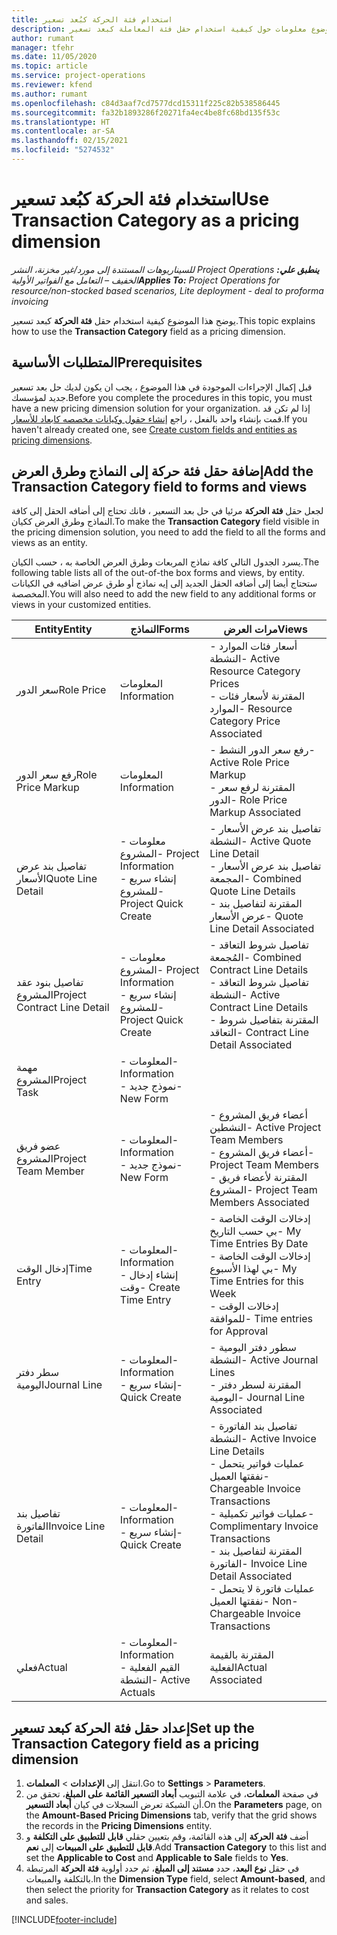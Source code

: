 ```yaml
---
title: استخدام فئة الحركة كبُعد تسعير
description: يوفر هذا الموضوع معلومات حول كيفية استخدام حقل فئة المعاملة كبعد تسعير.
author: rumant
manager: tfehr
ms.date: 11/05/2020
ms.topic: article
ms.service: project-operations
ms.reviewer: kfend
ms.author: rumant
ms.openlocfilehash: c84d3aaf7cd7577dcd15311f225c82b538586445
ms.sourcegitcommit: fa32b1893286f20271fa4ec4be8fc68bd135f53c
ms.translationtype: HT
ms.contentlocale: ar-SA
ms.lasthandoff: 02/15/2021
ms.locfileid: "5274532"
---
```

# <a name="use-transaction-category-as-a-pricing-dimension"></a><span data-ttu-id="8174f-103">استخدام فئة الحركة كبُعد تسعير</span><span class="sxs-lookup"><span data-stu-id="8174f-103">Use Transaction Category as a pricing dimension</span></span>


<span data-ttu-id="8174f-104">_**ينطبق علي:** ‏‫Project Operations للسيناريوهات المستندة إلى مورد/غير مخزنة‬، ‏‫النشر الخفيف – التعامل مع الفواتير الأولية‬_</span><span class="sxs-lookup"><span data-stu-id="8174f-104">_**Applies To:** Project Operations for resource/non-stocked based scenarios, Lite deployment - deal to proforma invoicing_</span></span>


<span data-ttu-id="8174f-105">يوضح هذا الموضوع كيفية استخدام حقل **فئة الحركة** كبعد تسعير.</span><span class="sxs-lookup"><span data-stu-id="8174f-105">This topic explains how to use the **Transaction Category** field as a pricing dimension.</span></span> 

## <a name="prerequisites"></a><span data-ttu-id="8174f-106">المتطلبات الأساسية</span><span class="sxs-lookup"><span data-stu-id="8174f-106">Prerequisites</span></span>
<span data-ttu-id="8174f-107">قبل إكمال الإجراءات الموجودة في هذا الموضوع ، يجب ان يكون لديك حل بعد تسعير جديد لمؤسسك.</span><span class="sxs-lookup"><span data-stu-id="8174f-107">Before you complete the procedures in this topic, you must have a new pricing dimension solution for your organization.</span></span> <span data-ttu-id="8174f-108">إذا لم تكن قد قمت بإنشاء واحد بالفعل ، راجع [إنشاء حقول وكيانات مخصصه كابعاد للأسعار](create-custom-fields-entities-pricing-dimensions.md).</span><span class="sxs-lookup"><span data-stu-id="8174f-108">If you haven't already created one, see [Create custom fields and entities as pricing dimensions](create-custom-fields-entities-pricing-dimensions.md).</span></span>

## <a name="add-the-transaction-category-field-to-forms-and-views"></a><span data-ttu-id="8174f-109">إضافة حقل فئة حركة إلى النماذج وطرق العرض</span><span class="sxs-lookup"><span data-stu-id="8174f-109">Add the Transaction Category field to forms and views</span></span>
<span data-ttu-id="8174f-110">لجعل حقل **فئة الحركة** مرئيا في حل بعد التسعير ، فانك تحتاج إلى أضافه الحقل إلى كافة النماذج وطرق العرض ككيان.</span><span class="sxs-lookup"><span data-stu-id="8174f-110">To make the **Transaction Category** field visible in the pricing dimension solution, you need to add the field to all the forms and views as an entity.</span></span>

<span data-ttu-id="8174f-111">يسرد الجدول التالي كافة نماذج المربعات وطرق العرض الخاصة به ، حسب الكيان.</span><span class="sxs-lookup"><span data-stu-id="8174f-111">The following table lists all of the out-of-the box forms and views, by entity.</span></span> <span data-ttu-id="8174f-112">ستحتاج أيضا إلى أضافه الحقل الجديد إلى إيه نماذج أو طرق عرض اضافيه في الكيانات المخصصة.</span><span class="sxs-lookup"><span data-stu-id="8174f-112">You will also need to add the new field to any additional forms or views in your customized entities.</span></span>

|  <span data-ttu-id="8174f-113">Entity</span><span class="sxs-lookup"><span data-stu-id="8174f-113">Entity</span></span>        | <span data-ttu-id="8174f-114">النماذج</span><span class="sxs-lookup"><span data-stu-id="8174f-114">Forms</span></span>     |<span data-ttu-id="8174f-115">مرات العرض</span><span class="sxs-lookup"><span data-stu-id="8174f-115">Views</span></span>        |
| ------------------------------|---------------------------------|----------------------------------|
|  <span data-ttu-id="8174f-116">سعر الدور</span><span class="sxs-lookup"><span data-stu-id="8174f-116">Role Price</span></span>| <span data-ttu-id="8174f-117">المعلومات </span><span class="sxs-lookup"><span data-stu-id="8174f-117">Information</span></span> |<span data-ttu-id="8174f-118">- أسعار فئات الموارد النشطة</span><span class="sxs-lookup"><span data-stu-id="8174f-118">- Active Resource Category Prices</span></span><br> <span data-ttu-id="8174f-119">- المقترنة لأسعار فئات الموارد</span><span class="sxs-lookup"><span data-stu-id="8174f-119">- Resource Category Price Associated</span></span> |
|  <span data-ttu-id="8174f-120">رفع سعر الدور</span><span class="sxs-lookup"><span data-stu-id="8174f-120">Role Price Markup</span></span>| <span data-ttu-id="8174f-121">المعلومات </span><span class="sxs-lookup"><span data-stu-id="8174f-121">Information</span></span>|<span data-ttu-id="8174f-122">- رفع سعر الدور النشط</span><span class="sxs-lookup"><span data-stu-id="8174f-122">- Active Role Price Markup</span></span><br><span data-ttu-id="8174f-123">- المقترنة لرفع سعر الدور</span><span class="sxs-lookup"><span data-stu-id="8174f-123">- Role Price Markup Associated</span></span> |
|  <span data-ttu-id="8174f-124">تفاصيل بند عرض الأسعار‬</span><span class="sxs-lookup"><span data-stu-id="8174f-124">Quote Line Detail</span></span>|<span data-ttu-id="8174f-125">- معلومات المشروع</span><span class="sxs-lookup"><span data-stu-id="8174f-125">- Project Information</span></span><br><span data-ttu-id="8174f-126">- إنشاء سريع للمشروع</span><span class="sxs-lookup"><span data-stu-id="8174f-126">- Project Quick Create</span></span>| <span data-ttu-id="8174f-127">- تفاصيل بند عرض الأسعار‬ النشطة</span><span class="sxs-lookup"><span data-stu-id="8174f-127">- Active Quote Line Detail</span></span><br><span data-ttu-id="8174f-128">- تفاصيل بند عرض الأسعار المجمعة</span><span class="sxs-lookup"><span data-stu-id="8174f-128">- Combined Quote Line Details</span></span><br><span data-ttu-id="8174f-129">- المقترنة لتفاصيل بند عرض الأسعار</span><span class="sxs-lookup"><span data-stu-id="8174f-129">- Quote Line Detail Associated</span></span> |
|  <span data-ttu-id="8174f-130">تفاصيل بنود عقد المشروع</span><span class="sxs-lookup"><span data-stu-id="8174f-130">Project Contract Line Detail</span></span>|<span data-ttu-id="8174f-131">- معلومات المشروع</span><span class="sxs-lookup"><span data-stu-id="8174f-131">- Project Information</span></span><br><span data-ttu-id="8174f-132">- إنشاء سريع للمشروع</span><span class="sxs-lookup"><span data-stu-id="8174f-132">- Project Quick Create</span></span>|<span data-ttu-id="8174f-133">- تفاصيل شروط التعاقد المُجمعة</span><span class="sxs-lookup"><span data-stu-id="8174f-133">- Combined Contract Line Details</span></span><br><span data-ttu-id="8174f-134">- تفاصيل شروط التعاقد النشطة</span><span class="sxs-lookup"><span data-stu-id="8174f-134">- Active Contract Line Details</span></span><br><span data-ttu-id="8174f-135">- المقترنة بتفاصيل شروط التعاقد</span><span class="sxs-lookup"><span data-stu-id="8174f-135">- Contract Line Detail Associated</span></span> |
|  <span data-ttu-id="8174f-136">مهمة المشروع</span><span class="sxs-lookup"><span data-stu-id="8174f-136">Project Task</span></span>|<span data-ttu-id="8174f-137">- المعلومات</span><span class="sxs-lookup"><span data-stu-id="8174f-137">- Information</span></span><br><span data-ttu-id="8174f-138">- نموذج جديد</span><span class="sxs-lookup"><span data-stu-id="8174f-138">- New Form</span></span>| &nbsp; |
|  <span data-ttu-id="8174f-139">عضو فريق المشروع</span><span class="sxs-lookup"><span data-stu-id="8174f-139">Project Team Member</span></span>|<span data-ttu-id="8174f-140">- المعلومات</span><span class="sxs-lookup"><span data-stu-id="8174f-140">- Information</span></span><br><span data-ttu-id="8174f-141">- نموذج جديد</span><span class="sxs-lookup"><span data-stu-id="8174f-141">- New Form</span></span>|<span data-ttu-id="8174f-142">- أعضاء فريق المشروع النشطين</span><span class="sxs-lookup"><span data-stu-id="8174f-142">- Active Project Team Members</span></span><br><span data-ttu-id="8174f-143">- أعضاء فريق المشروع</span><span class="sxs-lookup"><span data-stu-id="8174f-143">- Project Team Members</span></span><br><span data-ttu-id="8174f-144">- المقترنة لأعضاء فريق المشروع</span><span class="sxs-lookup"><span data-stu-id="8174f-144">- Project Team Members Associated</span></span> |
|  <span data-ttu-id="8174f-145">إدخال الوقت</span><span class="sxs-lookup"><span data-stu-id="8174f-145">Time Entry</span></span>|<span data-ttu-id="8174f-146">- المعلومات</span><span class="sxs-lookup"><span data-stu-id="8174f-146">- Information</span></span><br><span data-ttu-id="8174f-147">- إنشاء إدخال وقت</span><span class="sxs-lookup"><span data-stu-id="8174f-147">- Create Time Entry</span></span>|<span data-ttu-id="8174f-148">- إدخالات الوقت الخاصة بي حسب التاريخ</span><span class="sxs-lookup"><span data-stu-id="8174f-148">- My Time Entries By Date</span></span><br><span data-ttu-id="8174f-149">- إدخالات الوقت الخاصة بي لهذا الأسبوع</span><span class="sxs-lookup"><span data-stu-id="8174f-149">- My Time Entries for this Week</span></span><br><span data-ttu-id="8174f-150">- إدخالات الوقت للموافقة</span><span class="sxs-lookup"><span data-stu-id="8174f-150">- Time entries for Approval</span></span>|
|  <span data-ttu-id="8174f-151">سطر دفتر اليومية</span><span class="sxs-lookup"><span data-stu-id="8174f-151">Journal Line</span></span>|<span data-ttu-id="8174f-152">- المعلومات</span><span class="sxs-lookup"><span data-stu-id="8174f-152">- Information</span></span><br><span data-ttu-id="8174f-153">- إنشاء سريع</span><span class="sxs-lookup"><span data-stu-id="8174f-153">- Quick Create</span></span>|<span data-ttu-id="8174f-154">- سطور دفتر اليومية النشطة</span><span class="sxs-lookup"><span data-stu-id="8174f-154">- Active Journal Lines</span></span><br><span data-ttu-id="8174f-155">- المقترنة لسطر دفتر اليومية</span><span class="sxs-lookup"><span data-stu-id="8174f-155">- Journal Line Associated</span></span>|
|  <span data-ttu-id="8174f-156">تفاصيل بند الفاتورة</span><span class="sxs-lookup"><span data-stu-id="8174f-156">Invoice Line Detail</span></span>|<span data-ttu-id="8174f-157">- المعلومات</span><span class="sxs-lookup"><span data-stu-id="8174f-157">- Information</span></span><br><span data-ttu-id="8174f-158">- إنشاء سريع</span><span class="sxs-lookup"><span data-stu-id="8174f-158">- Quick Create</span></span>|<span data-ttu-id="8174f-159">- تفاصيل بند الفاتورة النشطة</span><span class="sxs-lookup"><span data-stu-id="8174f-159">- Active Invoice Line Details</span></span><br><span data-ttu-id="8174f-160">- عمليات فواتير يتحمل نفقتها العميل</span><span class="sxs-lookup"><span data-stu-id="8174f-160">- Chargeable Invoice Transactions</span></span><br><span data-ttu-id="8174f-161">- عمليات فواتير تكميلية</span><span class="sxs-lookup"><span data-stu-id="8174f-161">- Complimentary Invoice Transactions</span></span><br><span data-ttu-id="8174f-162">- المقترنة لتفاصيل بند الفاتورة</span><span class="sxs-lookup"><span data-stu-id="8174f-162">- Invoice Line Detail Associated</span></span> <br><span data-ttu-id="8174f-163">- عمليات فاتورة لا يتحمل نفقتها العميل</span><span class="sxs-lookup"><span data-stu-id="8174f-163">- Non-Chargeable Invoice Transactions</span></span>|
|  <span data-ttu-id="8174f-164">فعلي</span><span class="sxs-lookup"><span data-stu-id="8174f-164">Actual</span></span>|<span data-ttu-id="8174f-165">- المعلومات</span><span class="sxs-lookup"><span data-stu-id="8174f-165">- Information</span></span><br><span data-ttu-id="8174f-166">- القيم الفعلية النشطة</span><span class="sxs-lookup"><span data-stu-id="8174f-166">- Active Actuals</span></span>| <span data-ttu-id="8174f-167">المقترنة بالقيمة الفعلية</span><span class="sxs-lookup"><span data-stu-id="8174f-167">Actual Associated</span></span> |

## <a name="set-up-the-transaction-category-field-as-a-pricing-dimension"></a><span data-ttu-id="8174f-168">إعداد حقل فئة الحركة كبعد تسعير</span><span class="sxs-lookup"><span data-stu-id="8174f-168">Set up the Transaction Category field as a pricing dimension</span></span>

1. <span data-ttu-id="8174f-169">انتقل إلى **الإعدادات** > **المعلمات**.</span><span class="sxs-lookup"><span data-stu-id="8174f-169">Go to **Settings** > **Parameters**.</span></span> 
2. <span data-ttu-id="8174f-170">في صفحة **المعلمات**، في علامة التبويب **أبعاد التسعير القائمة على المبلغ**، تحقق من أن الشبكة تعرض السجلات في كيان **أبعاد التسعير**.</span><span class="sxs-lookup"><span data-stu-id="8174f-170">On the **Parameters** page, on the **Amount-Based Pricing Dimensions** tab, verify that the grid shows the records in the **Pricing Dimensions** entity.</span></span>
3. <span data-ttu-id="8174f-171">أضف **فئة الحركة** إلى هذه القائمة، وقم بتعيين حقلي **قابل للتطبيق على التكلفة** و **قابل للتطبيق على المبيعات** إلى **نعم**.</span><span class="sxs-lookup"><span data-stu-id="8174f-171">Add **Transaction Category** to this list and set the **Applicable to Cost** and **Applicable to Sale** fields to **Yes**.</span></span>
4. <span data-ttu-id="8174f-172">في حقل **نوع البعد**، حدد **مستند إلى المبلغ**، ثم حدد أولوية **فئة الحركة** المرتبطة بالتكلفة والمبيعات.</span><span class="sxs-lookup"><span data-stu-id="8174f-172">In the **Dimension Type** field, select **Amount-based**, and then select the priority for **Transaction Category** as it relates to cost and sales.</span></span>


[!INCLUDE[footer-include](../includes/footer-banner.md)]